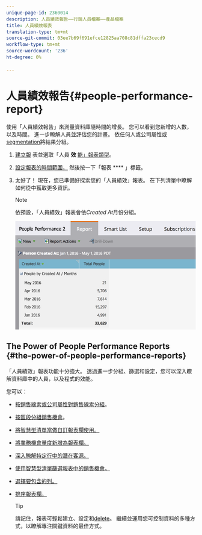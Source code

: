 ```yaml
---
unique-page-id: 2360014
description: 人員績效報告——行銷人員檔案——產品檔案
title: 人員績效報表
translation-type: tm+mt
source-git-commit: 03ee7b69f691efce12825aa708c81dffa23cecd9
workflow-type: tm+mt
source-wordcount: '236'
ht-degree: 0%

---
```



# 人員績效報告{#people-performance-report}

使用「人員績效報告」來測量資料庫隨時間的增長。 您可以看到您新增的人數，以及時間。 進一步瞭解人員並評估您的計畫。 依任何人或公司屬性或[segmentation](/help/marketo/product-docs/personalization/segmentation-and-snippets/segmentation/create-a-segmentation.md)將結果分組。

1. [建立報](/help/marketo/product-docs/reporting/basic-reporting/creating-reports/create-a-report-in-a-program.md) 表並選取「人員 **效** [能」報表類型](/help/marketo/product-docs/reporting/basic-reporting/report-types/report-type-overview.md)。

1. [設定報表的時間範圍，](/help/marketo/product-docs/reporting/basic-reporting/editing-reports/change-a-report-time-frame.md) 然後按一下「報表 **** 」標籤。

1. 太好了！ 現在，您已準備好探索您的「人員績效」報表。 在下列清單中瞭解如何從中獲取更多資訊。

   >[!NOTE]
   >
   >依預設，「人員績效」報表會依&#x200B;*Created At*&#x200B;月份分組。

   ![](assets/one.png)

## The Power of People Performance Reports {#the-power-of-people-performance-reports}

「人員績效」報表功能十分強大。 透過進一步分組、篩選和設定，您可以深入瞭解資料庫中的人員，以及程式的效能。

您可以：

* [按銷售線索或公司屬性對銷售線索分組](/help/marketo/product-docs/reporting/basic-reporting/report-activity/group-person-reports-by-attribute.md)。
* [按區段分組銷售機會](/help/marketo/product-docs/personalization/segmentation-and-snippets/segmentation/group-person-reports-by-segment.md)。
* [將智慧型清單當做自訂報表欄使用。](/help/marketo/product-docs/reporting/basic-reporting/editing-reports/add-custom-columns-to-a-person-report.md)
* [將業務機會量度新增為報表欄。](/help/marketo/product-docs/reporting/basic-reporting/editing-reports/add-opportunity-columns-to-a-lead-report.md)
* [深入瞭解特定行中的潛在客源。](/help/marketo/product-docs/reporting/basic-reporting/report-activity/drill-down-in-a-people-performance-report.md)
* [使用智慧型清單篩選報表中的銷售機會。](/help/marketo/product-docs/reporting/basic-reporting/editing-reports/filter-people-in-a-report-with-a-smart-list.md)
* [選擇要包含的列。](/help/marketo/product-docs/reporting/basic-reporting/editing-reports/select-report-columns.md)
* [排序報表欄。](/help/marketo/product-docs/reporting/basic-reporting/editing-reports/sort-report-on-columns.md)

   >[!TIP]
   >
   >請記住，報表可輕鬆建立[](/help/marketo/product-docs/reporting/basic-reporting/creating-reports/create-a-report-in-a-program.md)、設定和[delete](/help/marketo/product-docs/reporting/basic-reporting/report-activity/delete-a-report.md)。 繼續並運用您可控制資料的多種方式，以瞭解專注關鍵資料的最佳方式。
